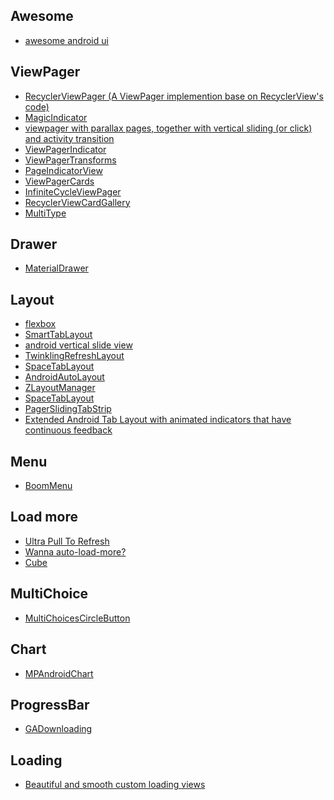 
Awesome
---
- [awesome android ui](https://github.com/wasabeef/awesome-android-ui)

ViewPager
---
- [RecyclerViewPager (A ViewPager implemention base on RecyclerView's code)](https://github.com/lsjwzh/RecyclerViewPager)
- [MagicIndicator](https://github.com/hackware1993/MagicIndicator)
- [viewpager with parallax pages, together with vertical sliding (or click) and activity transition](https://github.com/xmuSistone/android-page-transition)
- [ViewPagerIndicator](https://github.com/LuckyJayce/ViewPagerIndicator)
- [ViewPagerTransforms](https://github.com/ToxicBakery/ViewPagerTransforms)
- [PageIndicatorView](https://github.com/romandanylyk/PageIndicatorView)
- [ViewPagerCards](https://github.com/rubensousa/ViewPagerCards)
- [InfiniteCycleViewPager](https://github.com/DevLight-Mobile-Agency/InfiniteCycleViewPager)
- [RecyclerViewCardGallery](https://github.com/huazhiyuan2008/RecyclerViewCardGallery)
- [MultiType](https://github.com/drakeet/MultiType)

Drawer
---
- [MaterialDrawer](https://github.com/mikepenz/MaterialDrawer)

Layout
---
- [flexbox](https://github.com/google/flexbox-layout)
- [SmartTabLayout](https://github.com/ogaclejapan/SmartTabLayout)
- [android vertical slide view](https://github.com/xmuSistone/android-vertical-slide-view)
- [TwinklingRefreshLayout](https://github.com/lcodecorex/TwinklingRefreshLayout)
- [SpaceTabLayout](https://github.com/thelong1EU/SpaceTabLayout)
- [AndroidAutoLayout](https://github.com/hongyangAndroid/AndroidAutoLayout)
- [ZLayoutManager](https://github.com/mcxtzhang/ZLayoutManager)
- [SpaceTabLayout](https://github.com/thelong1EU/SpaceTabLayout)
- [PagerSlidingTabStrip](https://github.com/astuetz/PagerSlidingTabStrip)
- [Extended Android Tab Layout with animated indicators that have continuous feedback](https://github.com/Andy671/Dachshund-Tab-Layout)

Menu
---
- [BoomMenu](https://github.com/Nightonke/BoomMenu)

Load more
---
- [Ultra Pull To Refresh](https://github.com/liaohuqiu/android-Ultra-Pull-To-Refresh)
- [Wanna auto-load-more?](https://github.com/liaohuqiu/android-cube-app)
- [Cube](https://github.com/liaohuqiu/cube-sdk)

MultiChoice
---
- [MultiChoicesCircleButton](https://github.com/gjiazhe/MultiChoicesCircleButton)

Chart
---
- [MPAndroidChart](https://github.com/PhilJay/MPAndroidChart)

ProgressBar
---
- [GADownloading](https://github.com/Ajian-studio/GADownloading)

Loading
---
- [Beautiful and smooth custom loading views](https://github.com/nntuyen/mkloader)
